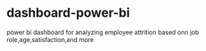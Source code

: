 # dashboard-power-bi
power bi dashboard for analyzing employee attrition based onn job role,age,satisfaction,and more
